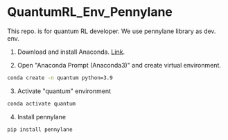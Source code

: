 # QuantumRL_Env_Pennylane
This repo. is for quantum RL developer. We use pennylane library as dev. env.

1. Download and install Anaconda. [Link](https://www.anaconda.com/products/individual).


2. Open "Anaconda Prompt (Anaconda3)" and create virtual environment. 


```bash 
conda create -n quantum python=3.9 
```
  
  
3. Activate "quantum" environment
  
  
```bash 
conda activate quantum 
```
  
  
4. Install pennylane
  
```bash 
pip install pennylane 
```
  
  
